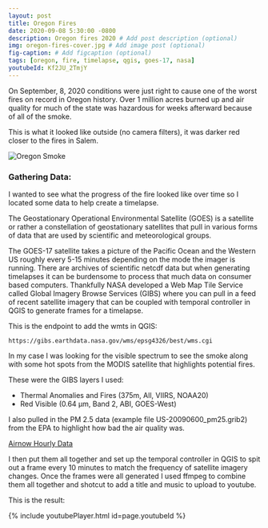 ```yaml
---
layout: post
title: Oregon Fires
date: 2020-09-08 5:30:00 -0800
description: Oregon fires 2020 # Add post description (optional)
img: oregon-fires-cover.jpg # Add image post (optional)
fig-caption: # Add figcaption (optional)
tags: [oregon, fire, timelapse, qgis, goes-17, nasa]
youtubeId: Kf2JU_2TmjY
---
```


On September, 8, 2020 conditions were just right to cause one of the worst fires on record in Oregon history. Over 1 million acres burned up and air quality for much of the state was hazardous for weeks afterward because of all of the smoke.

This is what it looked like outside (no camera filters), it was darker red closer to the fires in Salem.

![Oregon Smoke]({{site.baseurl}}/assets/img/oregon-fires-smoke.jpg)

### Gathering Data:

I wanted to see what the progress of the fire looked like over time so I located some data to help create a timelapse.

The Geostationary Operational Environmental Satellite (GOES) is a satellite or rather a constellation of geostationary satellites that pull in various forms of data that are used by scientific and meteorological groups.

The GOES-17 satellite takes a picture of the Pacific Ocean and the Western US roughly every 5-15 minutes depending on the mode the imager is running. There are archives of scientific netcdf data but when generating timelapses it can be burdensome to process that much data on consumer based computers. Thankfully NASA developed a Web Map Tile Service called Global Imagery Browse Services (GIBS) where you can pull in a feed of recent satellite imagery that can be coupled with temporal controller in QGIS to generate frames for a timelapse.

This is the endpoint to add the wmts in QGIS:

```
https://gibs.earthdata.nasa.gov/wms/epsg4326/best/wms.cgi
```

In my case I was looking for the visible spectrum to see the smoke along with some hot spots from the MODIS satellite that highlights potential fires.

These were the GIBS layers I used:

- Thermal Anomalies and Fires (375m, All, VIIRS, NOAA20)
- Red Visible (0.64 µm, Band 2, ABI, GOES-West)

I also pulled in the PM 2.5 data (example file US-20090600_pm25.grib2) from the EPA to highlight how bad the air quality was.

[Airnow Hourly Data](http://files.airnowtech.org/?prefix=airnow/2020/)

I then put them all together and set up the temporal controller in QGIS to spit out a frame every 10 minutes to match the frequency of satellite imagery changes. Once the frames were all generated I used ffmpeg to combine them all together and shotcut to add a title and music to upload to youtube.

This is the result:

{% include youtubePlayer.html id=page.youtubeId %}
